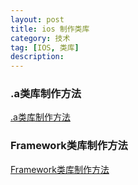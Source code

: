 ```yaml
---
layout: post
title: ios 制作类库
category: 技术
tag: [IOS, 类库]
description:  
---
```


### .a类库制作方法

[.a类库制作方法](http://blog.csdn.net/yangzhen19900701/article/details/41748049)

### Framework类库制作方法

[Framework类库制作方法](http://tieba.baidu.com/p/3434633040)

